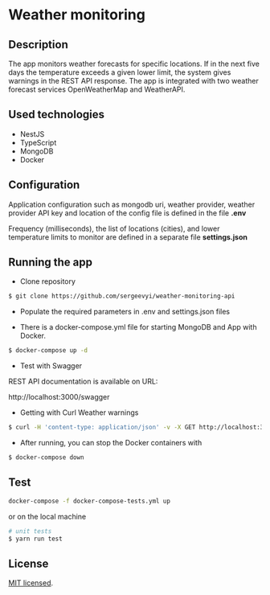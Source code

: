 

# Weather monitoring

## Description

The app monitors weather forecasts for specific locations. If in the next five days the temperature exceeds a given lower limit, the system gives warnings in the REST API response. The app is integrated with two weather forecast services OpenWeatherMap and WeatherAPI.

## Used technologies
- NestJS
- TypeScript
- MongoDB
- Docker

## Configuration

Application configuration such as mongodb uri, weather provider, weather provider API key and location of the config file is defined in the file **.env**

Frequency (milliseconds), the list of locations (cities), and lower temperature limits to monitor are defined in a separate file **settings.json**

## Running the app
-  Clone repository
```bash
$ git clone https://github.com/sergeevyi/weather-monitoring-api
```
- Populate the required parameters in .env and settings.json files

- There is a docker-compose.yml file for starting MongoDB and App with Docker.

```bash
$ docker-compose up -d
```
- Test with Swagger

REST API documentation is available on URL:
  
  http://localhost:3000/swagger

- Getting with Curl Weather warnings

```bash
$ curl -H 'content-type: application/json' -v -X GET http://localhost:3000/api/v1/weather
```

- After running, you can stop the Docker containers with
```bash
$ docker-compose down
```

## Test

```bash
docker-compose -f docker-compose-tests.yml up
```
or on the local machine

```bash
# unit tests
$ yarn run test
```



## License

[MIT licensed](LICENSE).
